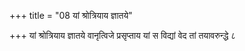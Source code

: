 +++
title = "08 यां श्रोत्रियाय ज्ञातये"

+++
यां श्रोत्रियाय ज्ञातये वानृत्विजे प्रसृप्ताय यां स विद्यां वेद तां तयावरुन्द्धे ८